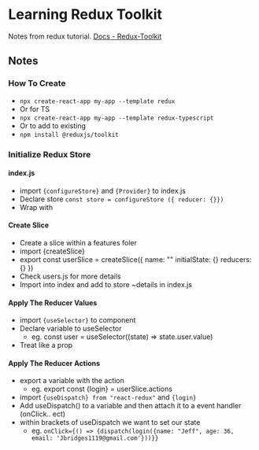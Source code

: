 # Learning Redux Toolkit
Notes from redux tutorial. [Docs - Redux-Toolkit](https://redux-toolkit.js.org/introduction/getting-started)


## Notes

### How To Create
- `npx create-react-app my-app --template redux`
- Or for TS
- `npx create-react-app my-app --template redux-typescript`
- Or to add to existing
- `npm install @reduxjs/toolkit`

### Initialize Redux Store
#### index.js
 - import `{configureStore}` and `{Provider}` to index.js
 - Declare store `const store = configureStore ({ reducer: {}})`
 - Wrap <App/> with <Provider store={store}></Provider>

#### Create Slice
- Create a slice within a features foler
- import {createSlice}
- export const userSlice = createSlice({
  name: ""
  initialState: {}
  reducers: {}
})
- Check users.js for more details
- Import into index and add to store ~details in index.js

#### Apply The Reducer Values
- import `{useSelector}` to component
- Declare variable to useSelector
  - eg. const user = useSelector((state) => state.user.value)
- Treat like a prop

#### Apply The Reducer Actions
- export a variable with the action
  - eg. export const {login} = userSlice.actions
- import `{useDispatch} from "react-redux"` and `{login}`
- Add useDispatch() to a variable and then attach it to a event handler (onClick.. ect)
- within brackets of useDispatch we want to set our state
  - eg. `onClick={() => {dispatch(login({name: "Jeff", age: 36, email: 'Jbridges1119@gmail.com'}))}}`